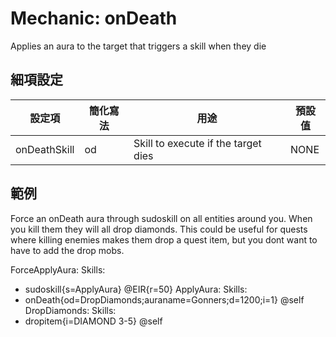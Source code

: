 Mechanic: onDeath
==================

Applies an aura to the target that triggers a skill when they die

細項設定
----------

| 設定項 | 簡化寫法 | 用途 | 預設值 |
|------------------|---------------|------------------------------------------------------------|---------------|
| onDeathSkill| od| Skill to execute if the target dies| NONE |


範例
--------

Force an onDeath aura through sudoskill on all entities around you. When you kill them they will all drop diamonds. This could be useful for quests where killing enemies makes them drop a quest item, but you dont want to have to add the drop mobs. 

ForceApplyAura:
  Skills:
  - sudoskill{s=ApplyAura} @EIR{r=50}
ApplyAura:
  Skills:
  - onDeath{od=DropDiamonds;auraname=Gonners;d=1200;i=1} @self
DropDiamonds:
  Skills:
  - dropitem{i=DIAMOND 3-5} @self